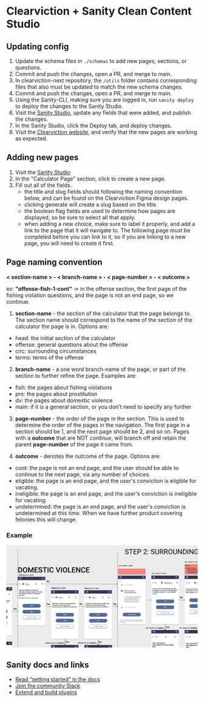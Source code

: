 # Clearviction + Sanity Clean Content Studio

## Updating config

1. Update the schema files in `./schemas` to add new pages, sections, or questions.
2. Commit and push the changes, open a PR, and merge to main.
3. In clearviction-next repository, the `/utils` folder contains corresponding files that also must be updated to match the new schema changes.
4. Commit and push the changes, open a PR, and merge to main.
5. Using the Sanity-CLI, making sure you are logged in, run `sanity deploy` to deploy the changes to the Sanity Studio.
6. Visit the [Sanity Studio](https://clearviction.sanity.studio/desk), update any fields that were added, and publish the changes.
7. In the Sanity Studio, click the Deploy tab, and deploy changes.
8. Visit the [Clearviction website](https://clearviction.org/), and verify that the new pages are working as expected.

## Adding new pages

1. Visit the [Sanity Studio](https://clearviction.sanity.studio/desk)
2. In the "Calculator Page" section, click to create a new page.
3. Fill out all of the fields.
   - the title and slug fields should following the naming convention below, and can be found on the Clearviction Figma design pages.
   - clicking generate will create a slug based on the title.
   - the boolean flag fields are used to determine how pages are displayed, so be sure to select all that apply.
   - when adding a new choice, make sure to label it properly, and add a link to the page that it will navigate to. The following page must be completed before you can link to it, so if you are linking to a new page, you will need to create it first.

## Page naming convention

**< section-name > - < branch-name > - < page-number > - < outcome >**

ex: **"offense-fish-1-cont"** -> in the offense section, the first page of the fishing violation questions, and the page is not an end page, so we continue.

1. **section-name** - the section of the calculator that the page belongs to. The section name should correspond to the name of the section of the calculator the page is in. Options are:

- head: the initial section of the calculator
- offense: general questions about the offense
- circ: surrounding circumstances
- terms: terms of the offense

2. **branch-name** - a one word branch-name of the page, or part of the section to further refine the page. Examples are:

- fish: the pages about fishing violations
- pro: the pages about prostitution
- dv: the pages about domestic violence
- main: if it is a general section, or you don't need to specify any further

3. **page-number** - the order of the page in the section. This is used to determine the order of the pages in the navigation. The first page in a section should be 1, and the next page should be 2, and so on. Pages with a **outcome** that are NOT _continue_, will branch off and retain the parent **page-number** of the page it came from.

4. **outcome** - denotes the outcome of the page. Options are:

- cont: the page is not an end page, and the user should be able to continue to the next page, via any number of choices.
- eligible: the page is an end page, and the user's conviction is eligible for vacating.
- ineligible: the page is an end page, and the user's conviction is ineligible for vacating.
- undetermined: the page is an end page, and the user's conviction is undetermined at this time. When we have further product covering felonies this will change.

### Example

![a naming convention example](./static/naming-convention-example.png)

## Sanity docs and links

- [Read “getting started” in the docs](https://www.sanity.io/docs/introduction/getting-started?utm_source=readme)
- [Join the community Slack](https://slack.sanity.io/?utm_source=readme)
- [Extend and build plugins](https://www.sanity.io/docs/content-studio/extending?utm_source=readme)
